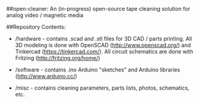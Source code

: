##open-cleaner: An (in-progress) open-source tape cleaning solution for analog video / magnetic media

##Repository Contents:

- /hardware - contains .scad and .stl files for 3D CAD / parts printing. All 3D modeling is done with OpenSCAD (http://www.openscad.org/) and Tinkercad (https://tinkercad.com/). All circuit schematics are done with Fritzing (http://fritzing.org/home/)

- /software - contains .ino Arduino "sketches" and Arduino libraries (http://www.arduino.cc/)

- /misc - contains cleaning parameters, parts lists, photos, schematics, etc. 

